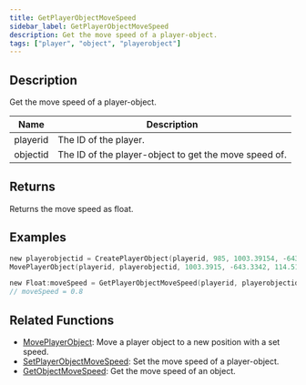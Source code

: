 ```yaml
---
title: GetPlayerObjectMoveSpeed
sidebar_label: GetPlayerObjectMoveSpeed
description: Get the move speed of a player-object.
tags: ["player", "object", "playerobject"]
---
```


<VersionWarn version='omp v1.1.0.2612' />

## Description

Get the move speed of a player-object.

| Name     | Description                                           |
|----------|-------------------------------------------------------|
| playerid | The ID of the player.                                 |
| objectid | The ID of the player-object to get the move speed of. |

## Returns

Returns the move speed as float.

## Examples

```c
new playerobjectid = CreatePlayerObject(playerid, 985, 1003.39154, -643.33423, 122.35060,   0.00000, 1.00000, 24.00000);
MovePlayerObject(playerid, playerobjectid, 1003.3915, -643.3342, 114.5122,  0.8);

new Float:moveSpeed = GetPlayerObjectMoveSpeed(playerid, playerobjectid);
// moveSpeed = 0.8
```

## Related Functions

- [MovePlayerObject](MovePlayerObject): Move a player object to a new position with a set speed.
- [SetPlayerObjectMoveSpeed](SetPlayerObjectMoveSpeed): Set the move speed of a player-object.
- [GetObjectMoveSpeed](GetObjectMoveSpeed): Get the move speed of an object.
